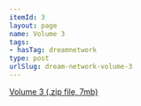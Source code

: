 ```yaml
---
itemId: 3
layout: page
name: Volume 3
tags:
- hasTag: dreamnetwork
type: post
urlSlug: dream-network-volume-3
---
```

<a href="files/Volume_3.zip" download>Volume 3 (.zip file, 7mb)</a>